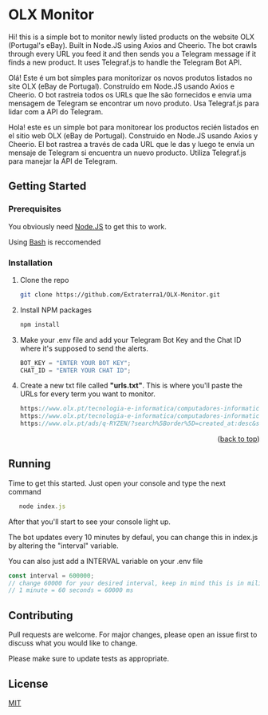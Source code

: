# OLX Monitor

Hi! this is a simple bot to monitor newly listed products on the website OLX (Portugal's eBay). Built in Node.JS using Axios and Cheerio. The bot crawls through every URL you feed it and then sends you a Telegram message if it finds a new product. It uses Telegraf.js to handle the Telegram Bot API.

Olá! Este é um bot simples para monitorizar os novos produtos listados no site OLX (eBay de Portugal). Construído em Node.JS usando Axios e Cheerio. O bot rastreia todos os URLs que lhe são fornecidos e envia uma mensagem de Telegram se encontrar um novo produto. Usa Telegraf.js para lidar com a API do Telegram.

Hola! este es un simple bot para monitorear los productos recién listados en el sitio web OLX (eBay de Portugal). Construido en Node.JS usando Axios y Cheerio. El bot rastrea a través de cada URL que le das y luego te envía un mensaje de Telegram si encuentra un nuevo producto. Utiliza Telegraf.js para manejar la API de Telegram.

## Getting Started

### Prerequisites

You obviously need [Node.JS](https://nodejs.org/en/download/current) to get this to work.

Using [Bash](https://git-scm.com/download/win) is reccomended

### Installation

1. Clone the repo
   ```sh
   git clone https://github.com/Extraterra1/OLX-Monitor.git
   ```
2. Install NPM packages
   ```sh
   npm install
   ```
3. Make your .env file and add your Telegram Bot Key and the Chat ID where it's supposed to send the alerts.
   ```js
   BOT_KEY = "ENTER YOUR BOT KEY";
   CHAT_ID = "ENTER YOUR CHAT ID";
   ```
4. Create a new txt file called **"urls.txt"**. This is where you'll paste the URLs for every term you want to monitor.
   ```js
   https://www.olx.pt/tecnologia-e-informatica/computadores-informatica/componentes/q-fonte-alimenta%C3%A7%C3%A3o/?search%5Border%5D=created_at:desc&reason=observed_search
   https://www.olx.pt/tecnologia-e-informatica/computadores-informatica/componentes/q-rtx-3080/?search%5Border%5D=created_at:desc&search%5Bfilter_float_price:from%5D=300&search%5Bfilter_float_price:to%5D=450&reason=observed_search
   https://www.olx.pt/ads/q-RYZEN/?search%5Border%5D=created_at:desc&search%5Bfilter_float_price:from%5D=10&search%5Bfilter_float_price:to%5D=200&reason=observed_search
   ```

<p align="right">(<a href="#readme-top">back to top</a>)</p>

## Running

Time to get this started. Just open your console and type the next command

```js
   node index.js
```

After that you'll start to see your console light up.

The bot updates every 10 minutes by defaul, you can change this in index.js by altering the "interval" variable.

You can also just add a INTERVAL variable on your .env file

```js
const interval = 600000;
// change 60000 for your desired interval, keep in mind this is in miliseconds
// 1 minute = 60 seconds = 60000 ms
```

## Contributing

Pull requests are welcome. For major changes, please open an issue first to discuss what you would like to change.

Please make sure to update tests as appropriate.

## [](https://www.makeareadme.com/#license)License

[MIT](https://choosealicense.com/licenses/mit/)
